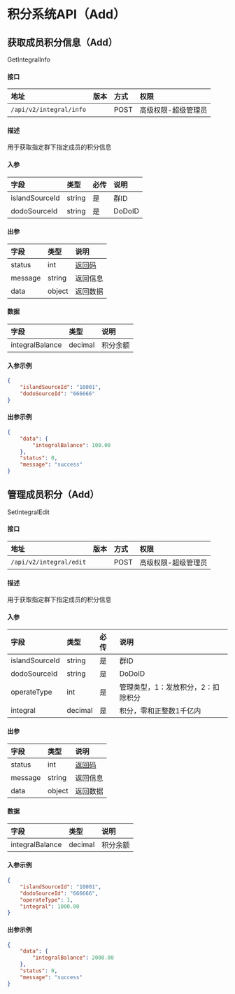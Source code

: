 # 积分系统API（Add）


## 获取成员积分信息（Add）

GetIntegralInfo

#### 接口

|地址|版本|方式|权限|
|:-----|:---------------|:-----|:---------------|
|`/api/v2/integral/info`|<Badge type="warning" text="v2" vertical="middle" />|POST|高级权限-超级管理员|

#### 描述

用于获取指定群下指定成员的积分信息

#### 入参

|字段|类型|必传|说明|
|:---------------|:-----|:-----|:---------------|
|islandSourceId|string|是|群ID|
|dodoSourceId|string|是|DoDoID|

#### 出参

|字段|类型|说明|
|:---------------|:-----|:---------------|
|status|int|[返回码](../start/status.md)|
|message|string|返回信息|
|data|object|返回数据|

#### 数据

|字段|类型|说明|
|:---------------|:-----|:---------------|
|integralBalance|decimal|积分余额|

#### 入参示例

```json
{
    "islandSourceId": "10001",
    "dodoSourceId": "666666"
}
```

#### 出参示例

```json
{
    "data": {
        "integralBalance": 100.00
    },
    "status": 0,
    "message": "success"
}
```


## 管理成员积分（Add）

SetIntegralEdit

#### 接口

|地址|版本|方式|权限|
|:-----|:---------------|:-----|:---------------|
|`/api/v2/integral/edit`|<Badge type="warning" text="v2" vertical="middle" />|POST|高级权限-超级管理员|

#### 描述

用于获取指定群下指定成员的积分信息

#### 入参

|字段|类型|必传|说明|
|:---------------|:-----|:-----|:---------------|
|islandSourceId|string|是|群ID|
|dodoSourceId|string|是|DoDoID|
|operateType|int|是|管理类型，1：发放积分，2：扣除积分|
|integral|decimal|是|积分，零和正整数1千亿内|

#### 出参

|字段|类型|说明|
|:---------------|:-----|:---------------|
|status|int|[返回码](../start/status.md)|
|message|string|返回信息|
|data|object|返回数据|

#### 数据

|字段|类型|说明|
|:---------------|:-----|:---------------|
|integralBalance|decimal|积分余额|

#### 入参示例

```json
{
    "islandSourceId": "10001",
    "dodoSourceId": "666666",
    "operateType": 1,
    "integral": 1000.00
}
```

#### 出参示例

```json
{
    "data": {
        "integralBalance": 2000.00
    },
    "status": 0,
    "message": "success"
}
```